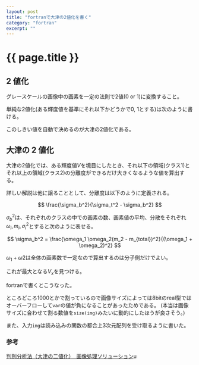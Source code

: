 ```yaml
---
layout: post
title: "fortranで大津の2値化を書く"
category: "fortran"
excerpt: ""
---
```


# {{ page.title }}

## 2 値化

グレースケールの画像中の画素を一定の法則で2値(0 or 1)に変換すること。

単純な2値化(ある輝度値を基準にそれ以下かどうかで0, 1とする)は次のように書ける。

<script src="https://gist.github.com/Omochice/67ed526561a484a3575e379ac1ae0c5c.js"></script>

このしきい値を自動で決めるのが大津の2値化である。

## 大津の 2 値化

大津の2値化では、ある輝度値$V$を境目にしたとき、それ以下の領域(クラス1)とそれ以上の領域(クラス2)の分離度ができるだけ大きくなるような値を算出する。

詳しい解説は他に譲ることとして、分離度は以下のように定義される。

$$
\frac{\sigma_b^2}{\sigma_t^2 - \sigma_b^2}
$$

$\sigma_b^2$は、それぞれのクラスの中での画素の数、画素値の平均、分散をそれぞれ$\omega_i, m_i, \sigma_i^2$とすると次のように表せる。

$$
\sigma_b^2 = \frac{\omega_1  \omega_2(m_2 - m_{total})^2}{(\omega_1 + \omega_2)^2}
$$

$\omega_1+\omega2$は全体の画素数で一定なので算出するのは分子側だけでよい。

これが最大となる$V_x$を見つける。

fortranで書くとこうなった。

<script src="https://gist.github.com/Omochice/2e112851dfd01c063ddaeb8e43a00297.js"></script>

ところどころ1000とかで割っているので画像サイズによっては8bitのreal型ではオーバーフローして`var`の値が負になることがあったためである。
(本当は画像サイズに合わせて割る数値を`size(img)`みたいに動的にしたほうが良さそう。)

また、入力`img`は読み込みの関数の都合上3次元配列を受け取るように書いた。

### 参考

[判別分析法（大津の二値化）　画像処理ソリューション](https://imagingsolution.blog.fc2.com/blog-entry-113.html)u
